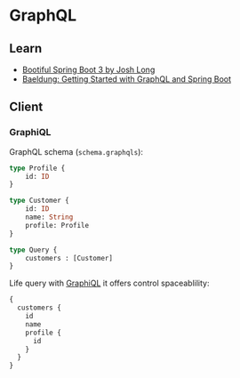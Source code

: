 

# GraphQL
## Learn
 - [Bootiful Spring Boot 3 by Josh Long](https://youtu.be/4QtW1KVZJRI?t=2340)
 - [Baeldung: Getting Started with GraphQL and Spring Boot](https://www.baeldung.com/spring-graphql)

## Client
### GraphiQL
GraphQL schema (`schema.graphqls`):
```graphql
type Profile {
    id: ID
}

type Customer {
    id: ID
    name: String
    profile: Profile
}

type Query {
    customers : [Customer]
}
```

Life query with [GraphiQL](http://localhost:9090/graphiql) it offers control spaceablility:
```graphql
{
  customers {
    id
    name
    profile {
      id
    }
  }
}
```
